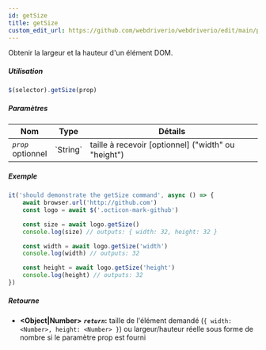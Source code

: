 ```yaml
---
id: getSize
title: getSize
custom_edit_url: https://github.com/webdriverio/webdriverio/edit/main/packages/webdriverio/src/commands/element/getSize.ts
---
```


Obtenir la largeur et la hauteur d'un élément DOM.

##### Utilisation

```js
$(selector).getSize(prop)
```

##### Paramètres

<table>
  <thead>
    <tr>
      <th>Nom</th><th>Type</th><th>Détails</th>
    </tr>
  </thead>
  <tbody>
    <tr>
      <td><code><var>prop</var></code><br /><span className="label labelWarning">optionnel</span></td>
      <td>`String`</td>
      <td>taille à recevoir [optionnel] ("width" ou "height")</td>
    </tr>
  </tbody>
</table>

##### Exemple

```js title="getSize.js"
it('should demonstrate the getSize command', async () => {
    await browser.url('http://github.com')
    const logo = await $('.octicon-mark-github')

    const size = await logo.getSize()
    console.log(size) // outputs: { width: 32, height: 32 }

    const width = await logo.getSize('width')
    console.log(width) // outputs: 32

    const height = await logo.getSize('height')
    console.log(height) // outputs: 32
})
```

##### Retourne

- **&lt;Object|Number&gt;**
            **<code><var>return</var></code>:**     taille de l'élément demandé (`{ width: <Number>, height: <Number> }`) ou largeur/hauteur réelle sous forme de nombre si le paramètre prop est fourni